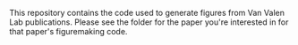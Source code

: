 This repository contains the code used to generate figures from Van Valen Lab publications. Please see the folder for the paper you're interested in for that paper's figuremaking code.
